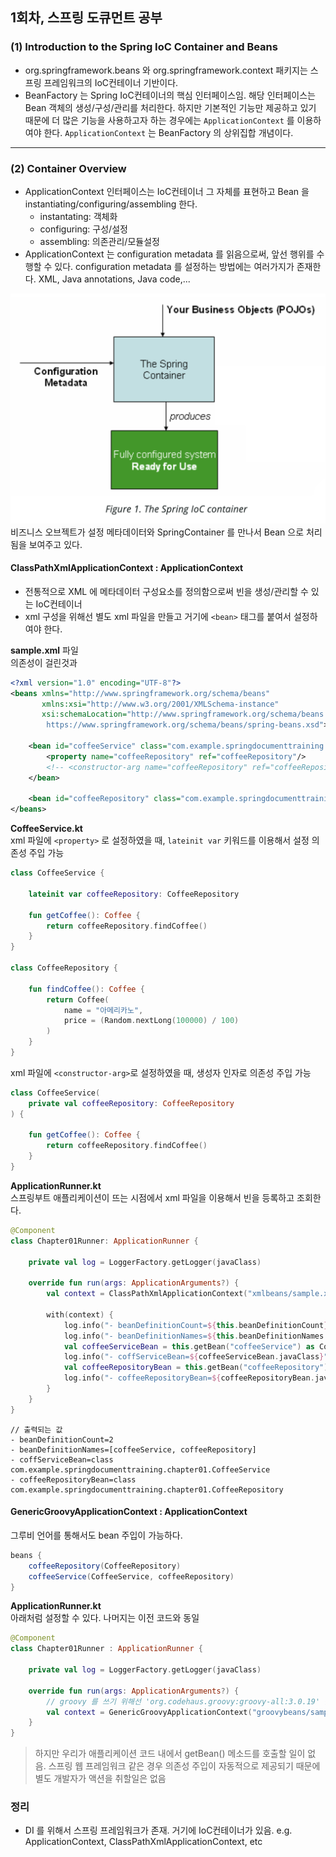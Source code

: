 ## 1회차, 스프링 도큐먼트 공부

### (1) Introduction to the Spring IoC Container and Beans
* org.springframework.beans 와 org.springframework.context 패키지는 스프링 프레임워크의 IoC컨테이너 기반이다.
* BeanFactory 는 Spring IoC컨테이너의 핵심 인터페이스임. 해당 인터페이스는 Bean 객체의 생성/구성/관리를 처리한다. 하지만 기본적인 기능만 제공하고 있기 때문에 더 많은 기능을 사용하고자 하는 경우에는 `ApplicationContext` 를 이용하여야 한다. `ApplicationContext` 는 BeanFactory 의 상위집합 개념이다. 

---

### (2) Container Overview
* ApplicationContext 인터페이스는 IoC컨테이너 그 자체를 표현하고 Bean 을 instantiating/configuring/assembling 한다.
  * instantating: 객체화
  * configuring: 구성/설정
  * assembling: 의존관리/모듈설정
* ApplicationContext 는 configuration metadata 를 읽음으로써, 앞선 행위를 수행할 수 있다. configuration metadata 를 설정하는 방법에는 여러가지가 존재한다. XML, Java annotations, Java code,...

![Alt text](../Image/20231028_springdoc01.png)
비즈니스 오브젝트가 설정 메타데이터와 SpringContainer 를 만나서 Bean 으로 처리됨을 보여주고 있다.

#### ClassPathXmlApplicationContext : ApplicationContext
* 전통적으로 XML 에 메타데이터 구성요소를 정의함으로써 빈을 생성/관리할 수 있는 IoC컨테이너
* xml 구성을 위해선 별도 xml 파일을 만들고 거기에 `<bean>` 태그를 붙여서 설정하여야 한다.

__sample.xml__ 파일   
의존성이 걸린것과 
```xml
<?xml version="1.0" encoding="UTF-8"?>
<beans xmlns="http://www.springframework.org/schema/beans"
       xmlns:xsi="http://www.w3.org/2001/XMLSchema-instance"
       xsi:schemaLocation="http://www.springframework.org/schema/beans
		https://www.springframework.org/schema/beans/spring-beans.xsd">

    <bean id="coffeeService" class="com.example.springdocumenttraining.chapter01.CoffeeService">
        <property name="coffeeRepository" ref="coffeeRepository"/>
        <!-- <constructor-arg name="coffeeRepository" ref="coffeeRepository"/> -->
    </bean>

    <bean id="coffeeRepository" class="com.example.springdocumenttraining.chapter01.CoffeeRepository"/>
</beans>
```

__CoffeeService.kt__   
xml 파일에 `<property>` 로 설정하였을 때, `lateinit var` 키워드를 이용해서 설정 의존성 주입 가능
```kotlin
class CoffeeService {

    lateinit var coffeeRepository: CoffeeRepository

    fun getCoffee(): Coffee {
        return coffeeRepository.findCoffee()
    }
}

class CoffeeRepository {

    fun findCoffee(): Coffee {
        return Coffee(
            name = "아메리카노",
            price = (Random.nextLong(100000) / 100)
        )
    }
}
```

xml 파일에 `<constructor-arg>`로 설정하였을 때, 생성자 인자로 의존성 주입 가능
```kotlin
class CoffeeService(
    private val coffeeRepository: CoffeeRepository
) {

    fun getCoffee(): Coffee {
        return coffeeRepository.findCoffee()
    }
}
```

__ApplicationRunner.kt__   
스프링부트 애플리케이션이 뜨는 시점에서 xml 파일을 이용해서 빈을 등록하고 조회한다.
```kotlin
@Component
class Chapter01Runner: ApplicationRunner {

    private val log = LoggerFactory.getLogger(javaClass)

    override fun run(args: ApplicationArguments?) {
        val context = ClassPathXmlApplicationContext("xmlbeans/sample.xml")

        with(context) {
            log.info("- beanDefinitionCount=${this.beanDefinitionCount}")
            log.info("- beanDefinitionNames=${this.beanDefinitionNames.toList()}")
            val coffeeServiceBean = this.getBean("coffeeService") as CoffeeService
            log.info("- coffServiceBean=${coffeeServiceBean.javaClass}")
            val coffeeRepositoryBean = this.getBean("coffeeRepository") as CoffeeRepository
            log.info("- coffeeRepositoryBean=${coffeeRepositoryBean.javaClass}")
        }
    }
}
```

```console
// 출력되는 값
- beanDefinitionCount=2
- beanDefinitionNames=[coffeeService, coffeeRepository]
- coffServiceBean=class com.example.springdocumenttraining.chapter01.CoffeeService
- coffeeRepositoryBean=class com.example.springdocumenttraining.chapter01.CoffeeRepository
```

#### GenericGroovyApplicationContext : ApplicationContext
그루비 언어를 통해서도 bean 주입이 가능하다.   
```groovy
beans {
    coffeeRepository(CoffeeRepository)
    coffeeService(CoffeeService, coffeeRepository)
}
```

__ApplicationRunner.kt__   
아래처럼 설정할 수 있다. 나머지는 이전 코드와 동일
```kotlin
@Component
class Chapter01Runner : ApplicationRunner {

    private val log = LoggerFactory.getLogger(javaClass)

    override fun run(args: ApplicationArguments?) {
        // groovy 를 쓰기 위해선 'org.codehaus.groovy:groovy-all:3.0.19' 를 추가.
        val context = GenericGroovyApplicationContext("groovybeans/sample.groovy")
    }
}
```

> 하지만 우리가 애플리케이션 코드 내에서 getBean() 메소드를 호출할 일이 없음. 스프링 웹 프레임워크 같은 경우 의존성 주입이 자동적으로 제공되기 때문에 별도 개발자가 액션을 취할일은 없음

### 정리
* DI 를 위해서 스프링 프레임워크가 존재. 거기에 IoC컨테이너가 있음. e.g. ApplicationContext, ClassPathXmlApplicationContext, etc

